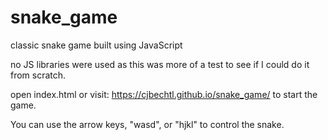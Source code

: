 # snake_game
classic snake game built using JavaScript

no JS libraries were used as this was more of a test to see if I could do it from scratch.

open index.html or visit: https://cjbechtl.github.io/snake_game/ to start the game.

You can use the arrow keys, "wasd", or "hjkl" to control the snake.
